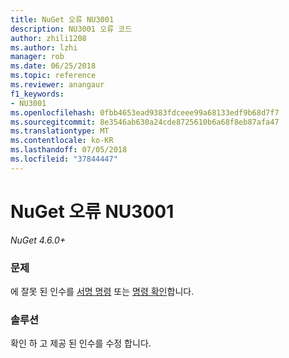 ```yaml
---
title: NuGet 오류 NU3001
description: NU3001 오류 코드
author: zhili1208
ms.author: lzhi
manager: rob
ms.date: 06/25/2018
ms.topic: reference
ms.reviewer: anangaur
f1_keywords:
- NU3001
ms.openlocfilehash: 0fbb4653ead9383fdceee99a68133edf9b68d7f7
ms.sourcegitcommit: 8e3546ab630a24cde8725610b6a68f8eb87afa47
ms.translationtype: MT
ms.contentlocale: ko-KR
ms.lasthandoff: 07/05/2018
ms.locfileid: "37844447"
---
```

# <a name="nuget-error-nu3001"></a>NuGet 오류 NU3001

*NuGet 4.6.0+*

### <a name="issue"></a>문제
에 잘못 된 인수를 [서명 명령](../../tools/cli-ref-sign.md) 또는 [명령 확인](../../tools/cli-ref-verify.md)합니다.

### <a name="solution"></a>솔루션
확인 하 고 제공 된 인수를 수정 합니다.